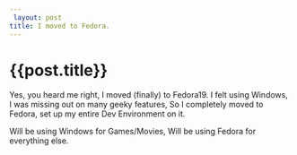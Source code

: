 ```yaml
---
 layout: post
title: I moved to Fedora.
--- 
```

 {{post.title}}
======================================================
<p>Yes, you heard me right, I moved (finally) to Fedora19. I felt using Windows, I was missing out on many geeky features, So I completely moved to Fedora, set up my entire Dev Environment on it.</p>

<p>Will be using Windows for Games/Movies, Will be using Fedora for everything else.</p>